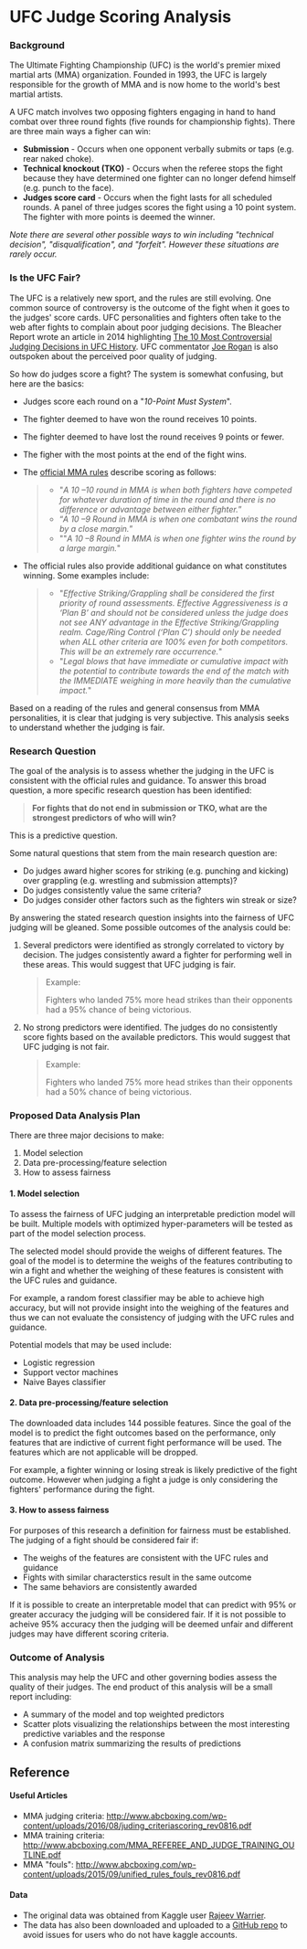 # UFC Judge Scoring Analysis

### Background

The Ultimate Fighting Championship (UFC) is the world's premier mixed martial arts (MMA) organization. Founded in 1993, the UFC is largely responsible for the growth of MMA and is now home to the world's best martial artists.

A UFC match involves two opposing fighters engaging in hand to hand combat over three round fights (five rounds for championship fights). There are three main ways a figher can win:

- **Submission** - Occurs when one opponent verbally submits or taps (e.g. rear naked choke).
- **Technical knockout (TKO)** - Occurs when the referee stops the fight because they have determined one fighter can no longer defend himself (e.g. punch to the face).
- **Judges score card** - Occurs when the fight lasts for all scheduled rounds. A panel of three judges scores the fight using a 10 point system. The fighter with more points is deemed the winner.

*Note there are several other possible ways to win including "technical decision", "disqualification", and "forfeit". However these situations are rarely occur.*

### Is the UFC Fair?

The UFC is a relatively new sport, and the rules are still evolving. One common source of controversy is the outcome of the fight when it goes to the judges' score cards. UFC personalities and fighters often take to the web after fights to complain about poor judging decisions. The Bleacher Report wrote an article in 2014 highlighting [The 10 Most Controversial Judging Decisions in UFC History](https://bleacherreport.com/articles/2072171-the-10-most-controversial-judging-decisions-in-ufc-history#slide0). UFC commentator [Joe Rogan](https://www.youtube.com/watch?v=v8FL1fm0wnw) is also outspoken about the perceived poor quality of judging.

So how do judges score a fight? The system is somewhat confusing, but here are the basics:

- Judges score each round on a "*10-Point Must System*".

- The fighter deemed to have won the round receives 10 points.

- The fighter deemed to have lost the round receives 9 points or fewer.

- The figher with the most points at the end of the fight wins.

- The [official MMA rules](http://www.abcboxing.com/wp-content/uploads/2016/08/juding_criteriascoring_rev0816.pdf) describe scoring as follows:

  > - "*A 10 –10 round in MMA is when both fighters have competed for whatever duration of time in the round and there is no difference or advantage between either fighter.*”
  > - “*A 10 –9 Round in MMA is when one combatant wins the round by a close margin.*”
  > - ""*A 10 –8 Round in MMA is when one fighter wins the round by a large margin.*"

- The official rules also provide additional guidance on what constitutes winning. Some examples include:

  > - "*Effective Striking/Grappling shall be considered the first priority of round assessments. Effective Aggressiveness is a ‘Plan B’ and should not be considered unless the judge does not see ANY advantage in the Effective Striking/Grappling realm. Cage/Ring Control (‘Plan C’) should only be needed when ALL other criteria are 100% even for both competitors. This will be an extremely rare occurrence.*"
  > - "*Legal blows that have immediate or cumulative impact with the potential to contribute towards the end of the match with the IMMEDIATE weighing in more heavily than the cumulative impact.*"

Based on a reading of the rules and general consensus from MMA personalities, it is clear that judging is very subjective. This analysis seeks to understand whether the judging is fair.

### Research Question

The goal of the analysis is to assess whether the judging in the UFC is consistent with the official rules and guidance. To answer this broad question, a more specific research question has been identified:

> **For fights that do not end in submission or TKO, what are the strongest predictors of who will win?**

This is a predictive question.

Some natural questions that stem from the main research question are:

- Do judges award higher scores for striking (e.g. punching and kicking) over grappling (e.g. wrestling and submission attempts)?
- Do judges consistently value the same criteria?
- Do judges consider other factors such as the fighters win streak or size?

By answering the stated research question insights into the fairness of UFC judging will be gleaned. Some possible outcomes of the analysis could be:

1. Several predictors were identified as strongly correlated to victory by decision. The judges consistently award a fighter for performing well in these areas. This would suggest that UFC judging is fair.

   > Example:
   >
   > Fighters who landed 75% more head strikes than their opponents had a 95% chance of being victorious.

2. No strong predictors were identified. The judges do no consistently score fights based on the available predictors. This would suggest that UFC judging is not fair.

   > Example:
   >
   > Fighters who landed 75% more head strikes than their opponents had a 50% chance of being victorious.

### Proposed Data Analysis Plan

There are three major decisions to make:

1. Model selection
2. Data pre-processing/feature selection
3. How to assess fairness

#### 1. Model selection

To assess the fairness of UFC judging an interpretable prediction model will be built. Multiple models with optimized hyper-parameters will be tested as part of the model selection process. 

The selected model should provide the weighs of different features. The goal of the model is to determine the weighs of the features contributing to win a fight and whether the weighing of these features is consistent with the UFC rules and guidance. 

For example, a random forest classifier may be able to achieve high accuracy, but will not provide insight into the weighing of the features and thus we can not evaluate the consistency of judging with the UFC rules and guidance.

Potential models that may be used include:

- Logistic regression
- Support vector machines
- Naive Bayes classifier

#### 2. Data pre-processing/feature selection

The downloaded data includes 144 possible features. Since the goal of the model is to predict the fight outcomes based on the performance, only features that are indictive of current fight performance will be used. The features which are not applicable will be dropped.

For example, a fighter winning or losing streak is likely predictive of the fight outcome. However when judging a fight a judge is only considering the fighters' performance during the fight.

#### 3. How to assess fairness

For purposes of this research a definition for fairness must be established. The judging of a fight should be considered fair if:

- The weighs of the features are consistent with the UFC rules and guidance
- Fights with similar characterstics result in the same outcome
- The same behaviors are consistently awarded

If it is possible to create an interpretable model that can predict with 95% or greater accuracy the judging will be considered fair. If it is not possible to acheive 95% accuracy then the judging will be deemed unfair and different judges may have different scoring criteria.

### Outcome of Analysis

This analysis may help the UFC and other governing bodies assess the quality of their judges. The end product of this analysis will be a small report including:

- A summary of the model and top weighted predictors
- Scatter plots visualizing the relationships between the most interesting predictive variables and the response
- A confusion matrix summarizing the results of predictions

## Reference

#### Useful Articles

- MMA judging criteria: http://www.abcboxing.com/wp-content/uploads/2016/08/juding_criteriascoring_rev0816.pdf
- MMA training criteria: http://www.abcboxing.com/MMA_REFEREE_AND_JUDGE_TRAINING_OUTLINE.pdf
- MMA "fouls": http://www.abcboxing.com/wp-content/uploads/2015/09/unified_rules_fouls_rev0816.pdf

#### Data

- The original data was obtained from Kaggle user [Rajeev Warrier](https://www.kaggle.com/rajeevw). 
- The data has also been downloaded and uploaded to a [GitHub repo](https://github.com/SamEdwardes/ufc-data) to avoid issues for users who do not have kaggle accounts.
